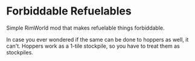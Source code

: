 # Forbiddable Refuelables

Simple RimWorld mod that makes refuelable things forbiddable.

In case you ever wondered if the same can be done to hoppers as well, it can't.
Hoppers work as a 1-tile stockpile, so you have to treat them as stockpiles.
